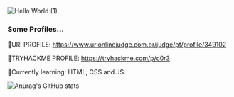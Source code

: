 ![Hello World (1)](https://user-images.githubusercontent.com/67143213/116002490-5ef7a280-a5d0-11eb-9dcc-bace97f0e494.png)


### Some Profiles...

:dart:URI PROFILE: https://www.urionlinejudge.com.br/judge/pt/profile/349102

:dart:TRYHACKME PROFILE: https://tryhackme.com/p/c0r3

:monocle_face:Currently learning: HTML, CSS and JS.

![Anurag's GitHub stats](https://github-readme-stats.vercel.app/api?username=anuraghazra&show_icons=true&theme=transparent&count_private=true)
